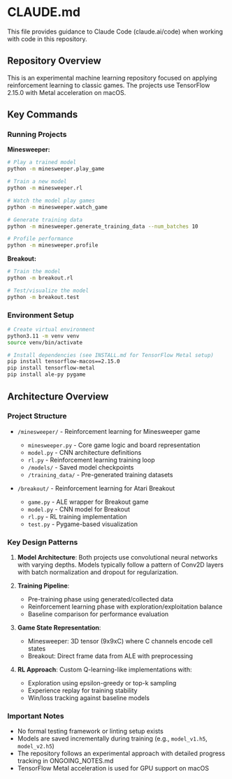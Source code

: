 # CLAUDE.md

This file provides guidance to Claude Code (claude.ai/code) when working with code in this repository.

## Repository Overview

This is an experimental machine learning repository focused on applying reinforcement learning to classic games. The projects use TensorFlow 2.15.0 with Metal acceleration on macOS.

## Key Commands

### Running Projects

**Minesweeper:**
```bash
# Play a trained model
python -m minesweeper.play_game

# Train a new model
python -m minesweeper.rl

# Watch the model play games
python -m minesweeper.watch_game

# Generate training data
python -m minesweeper.generate_training_data --num_batches 10

# Profile performance
python -m minesweeper.profile
```

**Breakout:**
```bash
# Train the model
python -m breakout.rl

# Test/visualize the model
python -m breakout.test
```

### Environment Setup
```bash
# Create virtual environment
python3.11 -m venv venv
source venv/bin/activate

# Install dependencies (see INSTALL.md for TensorFlow Metal setup)
pip install tensorflow-macos==2.15.0
pip install tensorflow-metal
pip install ale-py pygame
```

## Architecture Overview

### Project Structure
- `/minesweeper/` - Reinforcement learning for Minesweeper game
  - `minesweeper.py` - Core game logic and board representation
  - `model.py` - CNN architecture definitions
  - `rl.py` - Reinforcement learning training loop
  - `/models/` - Saved model checkpoints
  - `/training_data/` - Pre-generated training datasets

- `/breakout/` - Reinforcement learning for Atari Breakout
  - `game.py` - ALE wrapper for Breakout game
  - `model.py` - CNN model for Breakout
  - `rl.py` - RL training implementation
  - `test.py` - Pygame-based visualization

### Key Design Patterns

1. **Model Architecture**: Both projects use convolutional neural networks with varying depths. Models typically follow a pattern of Conv2D layers with batch normalization and dropout for regularization.

2. **Training Pipeline**: 
   - Pre-training phase using generated/collected data
   - Reinforcement learning phase with exploration/exploitation balance
   - Baseline comparison for performance evaluation

3. **Game State Representation**:
   - Minesweeper: 3D tensor (9x9xC) where C channels encode cell states
   - Breakout: Direct frame data from ALE with preprocessing

4. **RL Approach**: Custom Q-learning-like implementations with:
   - Exploration using epsilon-greedy or top-k sampling
   - Experience replay for training stability
   - Win/loss tracking against baseline models

### Important Notes

- No formal testing framework or linting setup exists
- Models are saved incrementally during training (e.g., `model_v1.h5`, `model_v2.h5`)
- The repository follows an experimental approach with detailed progress tracking in ONGOING_NOTES.md
- TensorFlow Metal acceleration is used for GPU support on macOS